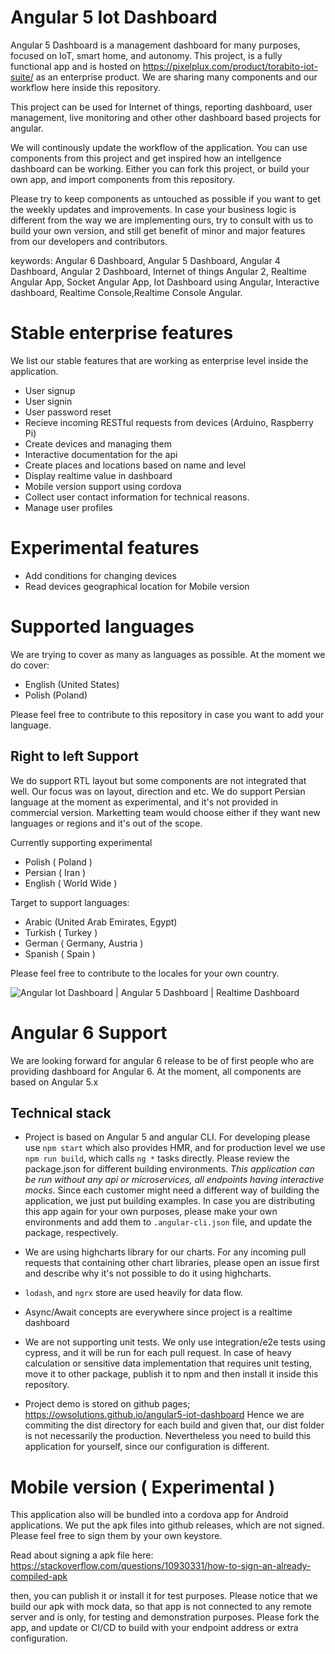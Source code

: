 # Angular 5 Iot Dashboard

Angular 5 Dashboard is a management dashboard for many purposes, focused on IoT, smart home, and autonomy.
This project, is a fully functional app and is hosted on https://pixelplux.com/product/torabito-iot-suite/ as an enterprise product. We are sharing many components and our workflow here inside this repository.

This project can be used for Internet of things, reporting dashboard, user management, live monitoring and other other 
dashboard based projects for angular.

We will continously update the workflow of the application. You can use components from this project and get inspired how
an intellgence dashboard can be working.
Either you can fork this project, or build your own app, and import components from this repository.

Please try to keep components as untouched as possible if you want to get the weekly updates and improvements. In case your business logic is different from the way we are implementing ours, try to consult with us to build your own version,
and still get benefit of minor and major features from our developers and contributors.

keywords: Angular 6 Dashboard, Angular 5 Dashboard, Angular 4 Dashboard, Angular 2 Dashboard, Internet of things Angular 2, Realtime Angular App, Socket Angular App, Iot Dashboard using Angular, Interactive dashboard, Realtime Console,Realtime Console Angular.

# Stable enterprise features
We list our stable features that are working as enterprise level inside the application.

* User signup
* User signin
* User password reset
* Recieve incoming RESTful requests from devices (Arduino, Raspberry Pi)
* Create devices and managing them
* Interactive documentation for the api
* Create places and locations based on name and level
* Display realtime value in dashboard
* Mobile version support using cordova
* Collect user contact information for technical reasons.
* Manage user profiles

# Experimental features
* Add conditions for changing devices
* Read devices geographical location for Mobile version


# Supported languages

We are trying to cover as many as languages as possible. At the moment we do cover:

* English (United States)
* Polish (Poland)

Please feel free to contribute to this repository in case you want to add your language.

## Right to left Support

We do support RTL layout but some components are not integrated that well. Our focus was on layout, direction and etc.
We do support Persian language at the moment as experimental, and it's not provided in commercial version.
Marketting team would choose either if they want new languages or regions and it's out of the scope.

Currently supporting experimental

* Polish ( Poland )
* Persian ( Iran )
* English ( World Wide )

Target to support languages:

* Arabic (United Arab Emirates, Egypt)
* Turkish ( Turkey )
* German ( Germany, Austria )
* Spanish ( Spain )

Please feel free to contribute to the locales for your own country.

![Angular Iot Dashboard | Angular 5 Dashboard | Realtime Dashboard](angular-iot-dashboard.gif "Angular Iot Dashboard | Angular 5 Dashboard | Realtime Dashboard")


# Angular 6 Support
We are looking forward for angular 6 release to be of first people who are providing dashboard for Angular 6.
At the moment, all components are based on Angular 5.x

## Technical stack

* Project is based on Angular 5 and angular CLI. For developing please use `npm start` which also provides HMR, and for production level we use `npm run build`, which calls `ng *` tasks directly.
Please review the package.json for different building environments. *This application can be run without any api or microservices, all endpoints having interactive mocks*. Since each customer might need a different way of building the application, we just put building examples.
In case you are distributing this app again for your own purposes, please make your own environments and add them to `.angular-cli.json` file, and update the package, respectively.

* We are using highcharts library for our charts. For any incoming pull requests that containing other chart libraries, please open an issue first and describe why it's not possible to do it using highcharts.
* `lodash`, and `ngrx` store are used heavily for data flow.
* Async/Await concepts are everywhere since project is a realtime dashboard
* We are not supporting unit tests. We only use integration/e2e tests using cypress, and it will be run for each pull request. In case of heavy calculation or sensitive data implementation that requires unit testing, move it to other
package, publish it to npm and then install it inside this repository.

* Project demo is stored on github pages; https://owsolutions.github.io/angular5-iot-dashboard Hence we are commiting the dist directory for each build and given that, our dist folder is not necessarily the production. Nevertheless you need to build this application for yourself, since our configuration is different.

# Mobile version ( Experimental )
This application also will be bundled into a cordova app for Android applications. We put the apk files into github releases, which are not signed. Please feel free to sign them by your own keystore.

Read about signing a apk file here:
https://stackoverflow.com/questions/10930331/how-to-sign-an-already-compiled-apk

then, you can publish it or install it for test purposes. Please notice that we build our apk with mock data,
so that app is not connected to any remote server and is only, for testing and demonstration purposes.
Please fork the app, and update or CI/CD to build with your endpoint address or extra configuration.
